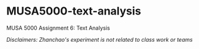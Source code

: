 # MUSA5000-text-analysis
MUSA 5000 Assignment 6: Text Analysis

*Disclaimers: Zhanchao's experiment is not related to class work or teams*

